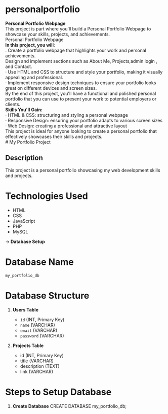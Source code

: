 # personalportfolio
<b>Personal Portfolio Webpage</b><br>
This project is part  where you'll build a Personal Portfolio Webpage to showcase
your skills, projects, and achievements.<br>
Personal Portfolio Webpage<br>
<b>In this project, you will</b>:<br>
. Create a portfolio webpage that highlights your work and personal achievements.<br>
Design and implement sections such as About Me, Projects,admin login , and Contact.<br>
· Use HTML and CSS to structure and style your portfolio, making it visually appealing and professional.<br>
· Implement responsive design techniques to ensure your portfolio looks great on different devices and screen
sizes.<br>
By the end of this project, you'll have a functional and polished personal portfolio that you can use to present your
work to potential employers or clients.<br>
<b>Skills You'll Gain:</b><br>
· HTML & CSS: structuring and styling a personal webpage<br>
· Responsive Design: ensuring your portfolio adapts to various screen sizes<br>
· Web Design: creating a professional and attractive layout<br>
This project is ideal for anyone looking to create a personal portfolio that effectively showcases their skills and
projects.
<br># My Portfolio Project

## Description
This project is a personal portfolio showcasing my web development skills and projects.

# Technologies Used
- HTML
- CSS
- JavaScript
- PHP
- MySQL

-><b> Database Setup</b>
# Database Name
`my_portfolio_db`

# Database Structure
1. **Users Table**
   - `id` (INT, Primary Key)
   - `name` (VARCHAR)
   - `email` (VARCHAR)
   - `password` (VARCHAR)

2. **Projects Table**
   - id (INT, Primary Key)
   - title (VARCHAR)
   - description (TEXT)
   - link (VARCHAR)

# Steps to Setup Database
1. **Create Database**
  CREATE DATABASE my_portfolio_db;
